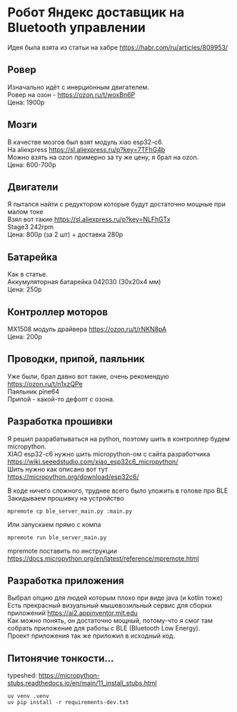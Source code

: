 # Робот Яндекс доставщик на Bluetooth управлении

Идея была взята из статьи на хабре https://habr.com/ru/articles/809953/

## Ровер

Изначально идёт с инерционным двигателем.<br/>
Ровер на озон - https://ozon.ru/t/woxBn6P<br/>
Цена: 1900р<br/>

## Мозги
В качестве мозгов был взят модуль xiao esp32-c6.<br/>
На aliexpress https://sl.aliexpress.ru/p?key=7TFhG4b<br/>
Можно взять на ozon примерно за ту же цену, я брал на ozon.<br/>
Цена: 600-700р <br/>

## Двигатели
Я пытался найти с редуктором которые будут достаточно мощные при малом токе<br/>
Взял вот такие https://sl.aliexpress.ru/p?key=NLFhGTx<br/>
Stage3 242rpm<br/>
Цена: 800р (за 2 шт) + доставка 280р

## Батарейка
Как в статье.<br/>
Аккумуляторная батарейка 042030 (30x20x4 мм)<br/>
Цена: 250р

## Контроллер моторов
MX1508 модуль драйвера https://ozon.ru/t/rNKN8pA<br/>
Цена: 200р

## Проводки, припой, паяльник

Уже были, брал давно вот такие, очень рекомендую https://ozon.ru/t/n1xzQPe<br/>
Паяльник pine64<br/>
Припой - какой-то дефолт с озона.

## Разработка прошивки

Я решил разрабатываться на python, поэтому шить в контроллер будем micropython.<br/>
XIAO esp32-c6 нужно шить micropython-ом с сайта разработчика<br/>
https://wiki.seeedstudio.com/xiao_esp32c6_micropython/<br/>
Шить нужно как описано вот тут https://micropython.org/download/esp32c6/<br/>

В коде ничего сложного, труднее всего было уложить в голове про BLE<br/>
Закидываем прошивку на устройство<br/>
```
mpremote cp ble_server_main.py :main.py
```
Или запускаем прямо с компа
```
mpremote run ble_server_main.py
```

mpremote поставить по инструкции https://docs.micropython.org/en/latest/reference/mpremote.html

## Разработка приложения

Выбрал опцию для людей которым плохо при виде java (и kotlin тоже)<br/>
Есть прекрасный визуальный мышевозильный сервис для сборки приложений https://ai2.appinventor.mit.edu<br/>
Как можно понять, он достаточно мощный, потому-что я смог там собрать приложение для работы с BLE (Bluetooth Low Energy).<br/>
Проект приложения так же приложил в исходный код.

## Питонячие тонкости...

typeshed: https://micropython-stubs.readthedocs.io/en/main/11_install_stubs.html

```
uv venv .venv
uv pip install -r requirements-dev.txt
```
